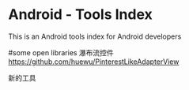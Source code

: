 # Android - Tools Index
This is an Android tools index for Android developers

#some open libraries
瀑布流控件
https://github.com/huewu/PinterestLikeAdapterView

  新的工具

